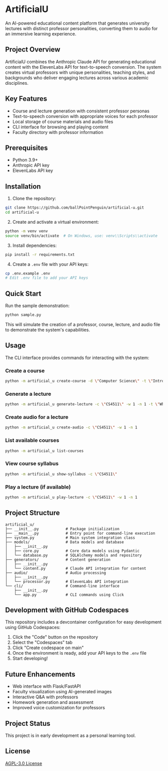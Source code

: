 # ArtificialU

An AI-powered educational content platform that generates university lectures with distinct professor personalities, converting them to audio for an immersive learning experience.

## Project Overview

ArtificialU combines the Anthropic Claude API for generating educational content with the ElevenLabs API for text-to-speech conversion. The system creates virtual professors with unique personalities, teaching styles, and backgrounds who deliver engaging lectures across various academic disciplines.

## Key Features

- Course and lecture generation with consistent professor personas
- Text-to-speech conversion with appropriate voices for each professor
- Local storage of course materials and audio files
- CLI interface for browsing and playing content
- Faculty directory with professor information

## Prerequisites

- Python 3.9+
- Anthropic API key
- ElevenLabs API key

## Installation

1. Clone the repository:

```bash
git clone https://github.com/ballPointPenguin/artificial-u.git
cd artificial-u
```

2. Create and activate a virtual environment:

```bash
python -m venv venv
source venv/bin/activate  # On Windows, use: venv\\Scripts\\activate
```

3. Install dependencies:

```bash
pip install -r requirements.txt
```

4. Create a `.env` file with your API keys:

```bash
cp .env.example .env
# Edit .env file to add your API keys
```

## Quick Start

Run the sample demonstration:

```bash
python sample.py
```

This will simulate the creation of a professor, course, lecture, and audio file to demonstrate the system's capabilities.

## Usage

The CLI interface provides commands for interacting with the system:

### Create a course

```bash
python -m artificial_u create-course -d \"Computer Science\" -t \"Introduction to Artificial Intelligence\" -c \"CS4511\"
```

### Generate a lecture

```bash
python -m artificial_u generate-lecture -c \"CS4511\" -w 1 -n 1 -t \"What is AI? History and Intelligent Agents\"
```

### Create audio for a lecture

```bash
python -m artificial_u create-audio -c \"CS4511\" -w 1 -n 1
```

### List available courses

```bash
python -m artificial_u list-courses
```

### View course syllabus

```bash
python -m artificial_u show-syllabus -c \"CS4511\"
```

### Play a lecture (if available)

```bash
python -m artificial_u play-lecture -c \"CS4511\" -w 1 -n 1
```

## Project Structure

```
artificial_u/
├── __init__.py            # Package initialization
├── __main__.py            # Entry point for command-line execution
├── system.py              # Main system integration class
├── models/                # Data models and database
│   ├── __init__.py
│   ├── core.py            # Core data models using Pydantic
│   └── database.py        # SQLAlchemy models and repository
├── generators/            # Content generation
│   ├── __init__.py
│   └── content.py         # Claude API integration for content
├── audio/                 # Audio processing
│   ├── __init__.py
│   └── processor.py       # ElevenLabs API integration
└── cli/                   # Command-line interface
    ├── __init__.py
    └── app.py             # CLI commands using Click
```

## Development with GitHub Codespaces

This repository includes a devcontainer configuration for easy development using GitHub Codespaces:

1. Click the \"Code\" button on the repository
2. Select the \"Codespaces\" tab
3. Click \"Create codespace on main\"
4. Once the environment is ready, add your API keys to the `.env` file
5. Start developing!

## Future Enhancements

- Web interface with Flask/FastAPI
- Faculty visualization using AI-generated images
- Interactive Q&A with professors
- Homework generation and assessment
- Improved voice customization for professors

## Project Status

This project is in early development as a personal learning tool.

## License

[AGPL-3.0 License](LICENSE)
